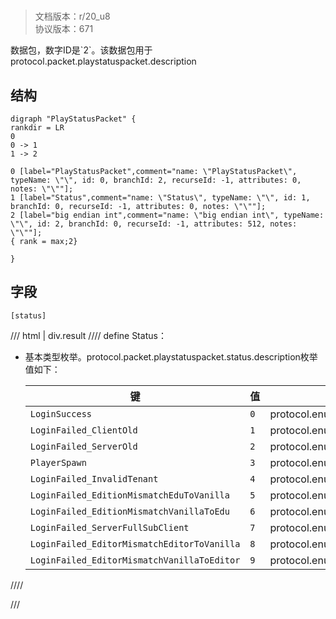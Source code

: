 # <!-- md:samp PlayStatusPacket -->

> 文档版本：r/20_u8<br/>协议版本：671

<!-- md:samp PlayStatusPacket -->数据包，数字ID是`2`。该数据包用于protocol.packet.playstatuspacket.description

## 结构

```viz
digraph "PlayStatusPacket" {
rankdir = LR
0
0 -> 1
1 -> 2

0 [label="PlayStatusPacket",comment="name: \"PlayStatusPacket\", typeName: \"\", id: 0, branchId: 2, recurseId: -1, attributes: 0, notes: \"\""];
1 [label="Status",comment="name: \"Status\", typeName: \"\", id: 1, branchId: 0, recurseId: -1, attributes: 0, notes: \"\""];
2 [label="big endian int",comment="name: \"big endian int\", typeName: \"\", id: 2, branchId: 0, recurseId: -1, attributes: 512, notes: \"\""];
{ rank = max;2}

}

```

## 字段

```title='PlayStatusPacket'
[status]
```

/// html | div.result
//// define
Status：<!-- md:samp big endian int -->

- 基本类型枚举。protocol.packet.playstatuspacket.status.description枚举值如下：

  |键|值|描述|
  |---|---|---|
  |`LoginSuccess`|`0`|protocol.enum.loginsuccess|
  |`LoginFailed_ClientOld`|`1`|protocol.enum.loginfailed_clientold|
  |`LoginFailed_ServerOld`|`2`|protocol.enum.loginfailed_serverold|
  |`PlayerSpawn`|`3`|protocol.enum.playerspawn|
  |`LoginFailed_InvalidTenant`|`4`|protocol.enum.loginfailed_invalidtenant|
  |`LoginFailed_EditionMismatchEduToVanilla`|`5`|protocol.enum.loginfailed_editionmismatchedutovanilla|
  |`LoginFailed_EditionMismatchVanillaToEdu`|`6`|protocol.enum.loginfailed_editionmismatchvanillatoedu|
  |`LoginFailed_ServerFullSubClient`|`7`|protocol.enum.loginfailed_serverfullsubclient|
  |`LoginFailed_EditorMismatchEditorToVanilla`|`8`|protocol.enum.loginfailed_editormismatcheditortovanilla|
  |`LoginFailed_EditorMismatchVanillaToEditor`|`9`|protocol.enum.loginfailed_editormismatchvanillatoeditor|



////

///

